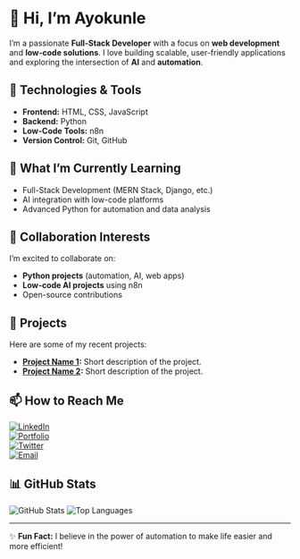 # 👋 Hi, I’m Ayokunle

I’m a passionate **Full-Stack Developer** with a focus on **web development** and **low-code solutions**. I love building scalable, user-friendly applications and exploring the intersection of **AI** and **automation**.

## 🔧 Technologies & Tools
- **Frontend:** HTML, CSS, JavaScript
- **Backend:** Python
- **Low-Code Tools:** n8n
- **Version Control:** Git, GitHub

## 🌱 What I’m Currently Learning
- Full-Stack Development (MERN Stack, Django, etc.)
- AI integration with low-code platforms
- Advanced Python for automation and data analysis

## 💞️ Collaboration Interests
I’m excited to collaborate on:
- **Python projects** (automation, AI, web apps)
- **Low-code AI projects** using n8n
- Open-source contributions

## 🚀 Projects
Here are some of my recent projects:
- **[Project Name 1](link):** Short description of the project.
- **[Project Name 2](link):** Short description of the project.

## 📫 How to Reach Me
[![LinkedIn](https://img.shields.io/badge/LinkedIn-Connect-blue?style=for-the-badge&logo=linkedin)](https://www.linkedin.com/in/ayothedoc)  
[![Portfolio](https://img.shields.io/badge/Portfolio-Visit-green?style=for-the-badge&logo=google-chrome)](https://www.ayothedoc.com/)  
[![Twitter](https://img.shields.io/badge/X-Follow-black?style=for-the-badge&logo=x)](https://x.com/ayothedoc)  
[![Email](https://img.shields.io/badge/Email-Contact-red?style=for-the-badge&logo=gmail)](mailto:ayothedoc3@gmail.com)  

## 📊 GitHub Stats
![GitHub Stats](https://github-readme-stats.vercel.app/api?username=ayothedoc3&show_icons=true&theme=dark)
![Top Languages](https://github-readme-stats.vercel.app/api/top-langs/?username=ayothedoc3&layout=compact&theme=dark)

---

✨ **Fun Fact:** I believe in the power of automation to make life easier and more efficient!
